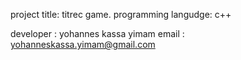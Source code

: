 project title: titrec game.
programming langudge: c++

developer : yohannes kassa yimam
email : yohanneskassa.yimam@gmail.com
